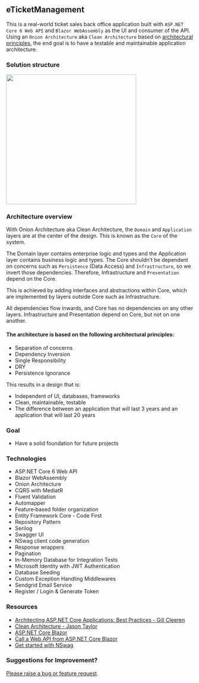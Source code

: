 ## eTicketManagement

This is a real-world ticket sales back office application built with `ASP.NET Core 6 Web API` and `Blazor WebAssembly` as the UI and consumer of the API.
Using an `Onion Architecture` aka `Clean Architecture` based on [architectural principles](https://github.com/danradic/eTicketManagement#the-architecture-is-based-on-the-following-architectural-principles), the end goal is to have a testable and maintainable application architecture.


### Solution structure

<img src="https://github.com/danradic/eTicketManagement/blob/main/src/Presentation/eTicketManagement.BlazorWasm/wwwroot/img/solution_structure.PNG" width="350">

### Architecture overview

With Onion Architecture aka Clean Architecture, the `Domain` and `Application` layers are at the center of the design. This is known as the `Core` of the system. 

The Domain layer contains enterprise logic and types and the Application layer contains business logic and types.
The Core shouldn’t be dependent on concerns such as `Persistence` (Data Access) and `Infrastructure`, so we invert those dependencies. Therefore, Infrastructure and `Presentation` depend on the Core.

This is achieved by adding interfaces and abstractions within Core, which are implemented by layers outside Core such as Infrastructure.  

All dependencies flow inwards, and Core has no dependencies on any other layers.
Infrastructure and Presentation depend on Core, but not on one another.

#### The architecture is based on the following architectural principles:
- Separation of concerns
- Dependency Inversion
- Single Responsibility
- DRY
- Persistence Ignorance

This results in a design that is: 
- Independent of UI, databases, frameworks
- Clean, maintainable, testable
- The difference between an application that will last 3 years and an application that will last 20 years

### Goal
- Have a solid foundation for future projects

### Technologies
- ASP.NET Core 6 Web API
- Blazor WebAssembly
- Onion Architecture
- CQRS with MediatR
- Fluent Validation
- Automapper
- Feature‑based folder organization
- Entity Framework Core - Code First
- Repository Pattern
- Serilog
- Swagger UI
- NSwag client code generation
- Response wrappers
- Pagination
- In-Memory Database for Integration Tests
- Microsoft Identity with JWT Authentication
- Database Seeding
- Custom Exception Handling Middlewares
- Sendgrid Email Service
- Register / Login & Generate Token

### Resources
- [Architecting ASP.NET Core Applications: Best Practices - Gill Cleeren](https://www.pluralsight.com/courses/architecting-asp-dot-net-core-applications-best-practices)
- [Clean Architecture - Jason Taylor](https://www.youtube.com/watch?v=dK4Yb6-LxAk)
- [ASP.NET Core Blazor](https://learn.microsoft.com/en-us/aspnet/core/blazor/?view=aspnetcore-6.0)
- [Call a Web API from ASP.NET Core Blazor](https://learn.microsoft.com/en-us/aspnet/core/blazor/call-web-api?pivots=webassembly&view=aspnetcore-6.0)
- [Get started with NSwag](https://learn.microsoft.com/en-us/aspnet/core/tutorials/getting-started-with-nswag?view=aspnetcore-6.0&tabs=visual-studio)

### Suggestions for Improvement?
[Please raise a bug or feature request](https://github.com/danradic/eTicketManagement/issues/new).

